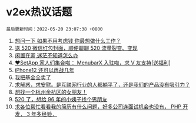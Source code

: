 # v2ex热议话题

`最后更新时间：2022-05-20 23:07:38 +0800`

1. [想问一下 如果不用考虑钱 你最想做什么工作？](https://www.v2ex.com/t/854111)
1. [送 520 微信红包封面，顺便聊聊 520 流量裂变、变现](https://www.v2ex.com/t/854125)
1. [闲置在家,迷茫不知道怎么办](https://www.v2ex.com/t/854070)
1. [❤️SetApp 家人们集合啦： MenubarX 入驻啦，求 V 友支持[送福利]](https://www.v2ex.com/t/854039)
1. [iPhone12 还可以再战几年](https://www.v2ex.com/t/854065)
1. [我把基金全卖了](https://www.v2ex.com/t/854206)
1. [求解惑，求安慰。是互联网行业的人都躺平了，还是我们的产品没有吸引力？](https://www.v2ex.com/t/854154)
1. [想找一个杭州余杭区的女朋友！](https://www.v2ex.com/t/854079)
1. [520 了，想给 96 年的小姨子找个男朋友](https://www.v2ex.com/t/854109)
1. [求各位帮忙看看我的简历有什么问题，好多公司连面试机会也没有， PHP 开发， 3 年多经验，](https://www.v2ex.com/t/854101)

